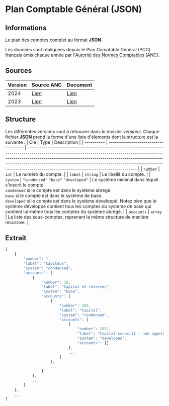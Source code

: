 # Plan Comptable Général (JSON)

## Informations
Le plan des comptes complet au format **JSON**.

Les données sont répliquées depuis le Plan Comptable Général (PCG) français émis chaque année par l'[Autorité des Normes Comptables](https://www.anc.gouv.fr/sites/anc/accueil.html) (ANC).


## Sources
| Version | Source ANC                                                                                                                                                       | Document                         |
| ------- | ---------------------------------------------------------------------------------------------------------------------------------------------------------------- | -------------------------------- |
| 2024    | [Lien](https://www.anc.gouv.fr/files/live/sites/anc/files/contributed/ANC/1_Normes_fran%c3%a7aises/Reglements/Recueils/PCG_Janvier2024/PCG-01-01-2024.pdf)       | [Lien](sources/pcg_20240101.pdf) |
| 2023    | [Lien](https://www.anc.gouv.fr/files/live/sites/anc/files/contributed/ANC/1_Normes_fran%c3%a7aises/Reglements/Recueils/PCG_Janvier2023/PCG_1er-janvier-2023.pdf) | [Lien](sources/pcg_20230101.pdf) |


## Structure
Les différentes versions sont à retrouver dans le dossier *versions*. Chaque fichier **JSON** prend la forme d'une liste d'élements dont la structure est la suivante :
| Clé        | Type                                 | Description                                                                                                                                                                                                                                                                                                                                                                    |
| ---------- | ------------------------------------ | ------------------------------------------------------------------------------------------------------------------------------------------------------------------------------------------------------------------------------------------------------------------------------------------------------------------------------------------------------------------------------ |
| `number`   | `int`                                | Le numéro du compte.                                                                                                                                                                                                                                                                                                                                                           |
| `label`    | `string`                             | Le libellé du compte.                                                                                                                                                                                                                                                                                                                                                          |
| `system`   | `"condensed"` `"base"` `"developed"` | Le système minimal dans lequel s'inscrit le compte. <br/> `condensed` si le compte est dans le système abrégé. <br/> `base` si le compte est dans le système de base. <br/> `developed` si le compte est dans le système développé. Notez bien que le système développé contient tous les comptes du système de base qui contient lui-même tous les comptes du système abrégé. |
| `accounts` | `array`                              | La liste des sous-comptes, reprenant la même structure de manière récursive.                                                                                                                                                                                                                                                                                                   |

## Extrait
```js
[
    {
        "number": 1,
        "label": "Capitaux",
        "system": "condensed",
        "accounts": [
            {
                "number": 10,
                "label": "Capital et réserves",
                "system": "base",
                "accounts": [
                    {
                        "number": 101,
                        "label": "Capital",
                        "system": "condensed",
                        "accounts": [
                            {
                                "number": 1011,
                                "label": "Capital souscrit - non appelé",
                                "system": "developed",
                                "accounts": []
                            },
                            ...
                        ]
                    },
                    ...
                ]
            },
            ...
        ]
    },
    ...
]
```
